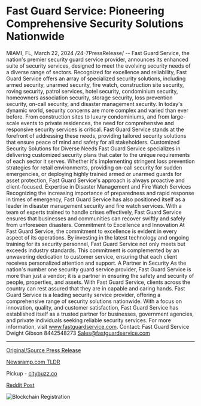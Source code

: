 # Fast Guard Service: Pioneering Comprehensive Security Solutions Nationwide

MIAMI, FL, March 22, 2024 /24-7PressRelease/ -- Fast Guard Service, the nation's premier security guard service provider, announces its enhanced suite of security services, designed to meet the evolving security needs of a diverse range of sectors. Recognized for excellence and reliability, Fast Guard Service offers an array of specialized security solutions, including armed security, unarmed security, fire watch, construction site security, roving security, patrol services, hotel security, condominium security, homeowners association security, storage security, loss prevention security, on-call security, and disaster management security.  In today's dynamic world, security concerns are more complex and varied than ever before. From construction sites to luxury condominiums, and from large-scale events to private residences, the need for comprehensive and responsive security services is critical. Fast Guard Service stands at the forefront of addressing these needs, providing tailored security solutions that ensure peace of mind and safety for all stakeholders.  Customized Security Solutions for Diverse Needs  Fast Guard Service specializes in delivering customized security plans that cater to the unique requirements of each sector it serves. Whether it's implementing stringent loss prevention strategies for retail environments, providing on-call security for sudden emergencies, or deploying highly trained armed or unarmed guards for asset protection, Fast Guard Service's approach is always proactive and client-focused.  Expertise in Disaster Management and Fire Watch Services  Recognizing the increasing importance of preparedness and rapid response in times of emergency, Fast Guard Service has also positioned itself as a leader in disaster management security and fire watch services. With a team of experts trained to handle crises effectively, Fast Guard Service ensures that businesses and communities can recover swiftly and safely from unforeseen disasters.  Commitment to Excellence and Innovation  At Fast Guard Service, the commitment to excellence is evident in every aspect of its operations. By investing in the latest technology and ongoing training for its security personnel, Fast Guard Service not only meets but exceeds industry standards. This commitment is complemented by an unwavering dedication to customer service, ensuring that each client receives personalized attention and support.  A Partner in Security  As the nation's number one security guard service provider, Fast Guard Service is more than just a vendor; it is a partner in ensuring the safety and security of people, properties, and assets. With Fast Guard Service, clients across the country can rest assured that they are in capable and caring hands.  Fast Guard Service is a leading security service provider, offering a comprehensive range of security solutions nationwide. With a focus on innovation, quality, and customer satisfaction, Fast Guard Service has established itself as a trusted partner for businesses, government agencies, and private individuals seeking reliable security services. For more information, visit www.fastguardservice.com.  Contact:  Fast Guard Service Dwight Gibson 8442548273 Sales@fastguardservice.com 

---

[Original/Source Press Release](https://www.24-7pressrelease.com/press-release/509451/fast-guard-service-pioneering-comprehensive-security-solutions-nationwide)
                    

[Newsramp.com TLDR](https://newsramp.com/curated-news/fast-guard-service-announces-enhanced-suite-of-security-services/5c13ce3301550727d997c6075ff94213) 


Pickup - [citybuzz.co](https://citybuzz.co/2024/03/22/fast-guard-service-pioneers-comprehensive-security-solutions-nationwide)
 



[Reddit Post](https://www.reddit.com/r/Business_NewsRamp/comments/1bktehl/fast_guard_service_announces_enhanced_suite_of/) 



![Blockchain Registration](https://cdn.newsramp.app/24-7PressRelease/qrcode/243/22/diveUhIK.webp)